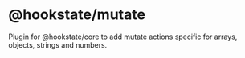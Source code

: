 # @hookstate/mutate

Plugin for @hookstate/core to add mutate actions specific for arrays, objects, strings and numbers.
